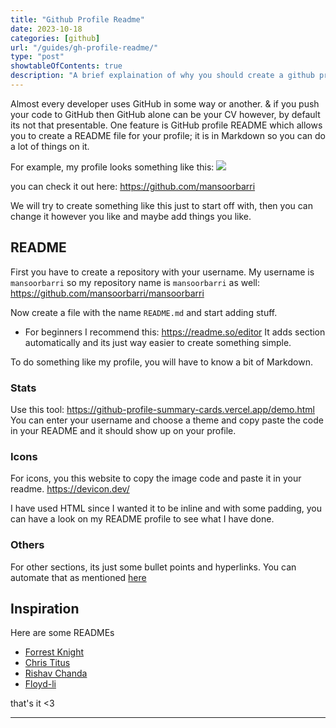 ```yaml
---
title: "Github Profile Readme"
date: 2023-10-18
categories: [github]
url: "/guides/gh-profile-readme/"
type: "post"
showtableOfContents: true
description: "A brief explaination of why you should create a github profile readme and how to create it to a standard."
---
```


Almost every developer uses GitHub in some way or another. & if you push your code to GitHub then GitHub alone can be your CV however, by default its not that presentable. One feature is GitHub profile README which allows you to create a README file for your profile; it is in Markdown so you can do a lot of things on it. 

For example, my profile looks something like this: 
![](/img/guides/2023/gh-profile-readme/my-readme.png)

you can check it out here: https://github.com/mansoorbarri

We will try to create something like this just to start off with, then you can change it however you like and maybe add things you like. 

## README 
First you have to create a repository with your username. My username is `mansoorbarri` so my repository name is `mansoorbarri` as well: https://github.com/mansoorbarri/mansoorbarri

Now create a file with the name `README.md` and start adding stuff. 

- For beginners I recommend this: https://readme.so/editor
 It adds section automatically and its just way easier to create something simple. 

To do something like my profile, you will have to know a bit of Markdown.

### Stats
Use this tool: https://github-profile-summary-cards.vercel.app/demo.html
You can enter your username and choose a theme and copy paste the code in your README and it should show up on your profile. 

### Icons 
For icons, you this website to copy the image code and paste it in your readme. https://devicon.dev/

I have used HTML since I wanted it to be inline and with some padding, you can have a look on my README profile to see what I have done. 

### Others 
For other sections, its just some bullet points and hyperlinks. You can automate that as mentioned [here](/guides/readme-automation)

## Inspiration 
Here are some READMEs
- [Forrest Knight](https://github.com/ForrestKnight)
- [Chris Titus](https://github.com/ChrisTitusTech)
- [Rishav Chanda](https://github.com/rishavchanda)
- [Floyd-li](https://github.com/floyd-li)

that's it <3

----

  
